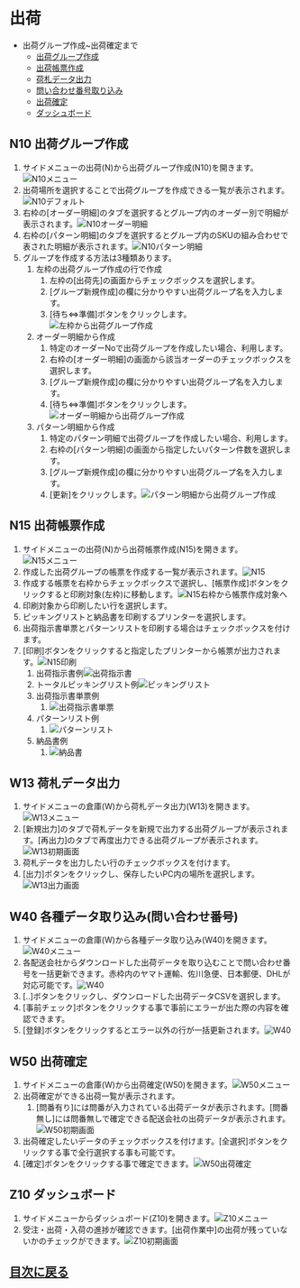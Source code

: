 # 出荷
- 出荷グループ作成~出荷確定まで
  - [出荷グループ作成](#n10-出荷グループ作成)
  - [出荷帳票作成](#n15-出荷帳票作成)
  - [荷札データ出力](#w13-荷札データ出力)
  - [問い合わせ番号取り込み](#w40-各種データ取り込み問い合わせ番号)
  - [出荷確定](#w50-出荷確定)
  - [ダッシュボード](#z10-ダッシュボード)

## N10 出荷グループ作成
1. サイドメニューの出荷(N)から出荷グループ作成(N10)を開きます。![N10メニュー](/img/Ship/N10_Menu.png)
2. 出荷場所を選択することで出荷グループを作成できる一覧が表示されます。![N10デフォルト](/img/Ship/N10_Default.png)
3. 右枠の[オーダー明細]のタブを選択するとグループ内のオーダー別で明細が表示されます。![N10オーダー明細](/img/Ship/N10_OrderDtl.png)
4.  右枠の[パターン明細]のタブを選択するとグループ内のSKUの組み合わせで表された明細が表示されます。![N10パターン明細](/img/Ship/N10_PatternDtl.png)
5.  グループを作成する方法は3種類あります。
    1.  左枠の出荷グループ作成の行で作成
        1. 左枠の[出荷先]の画面からチェックボックスを選択します。
        2. [グループ新規作成]の欄に分かりやすい出荷グループ名を入力します。
        3. [待ち⇔準備]ボタンをクリックします。![左枠から出荷グループ作成](/img/Ship/N10_ShippingGroupMake_leftUI.png)
    2.  オーダー明細から作成
        1. 特定のオーダーNoで出荷グループを作成したい場合、利用します。
        2. 右枠の[オーダー明細]の画面から該当オーダーのチェックボックスを選択します。
        3. [グループ新規作成]の欄に分かりやすい出荷グループ名を入力します。
        4. [待ち⇔準備]ボタンをクリックします。![オーダー明細から出荷グループ作成](/img/Ship/N10_ShippingGroupMake_OrderDtl.png)
    3. パターン明細から作成
       1. 特定のパターン明細で出荷グループを作成したい場合、利用します。
       2. 右枠の[パターン明細]の画面から指定したいパターン件数を選択します。
       3. [グループ新規作成]の欄に分かりやすい出荷グループ名を入力します。
       4.  [更新]をクリックします。![パターン明細から出荷グループ作成](/img/Ship/N10_ShippingGroupMake_PatternDtl.png)

## N15 出荷帳票作成
1. サイドメニューの出荷(N)から出荷帳票作成(N15)を開きます。![N15メニュー](/img/Ship/N15_Menu.png)
2. 作成した出荷グループの帳票を作成する一覧が表示されます。![N15](/img/Ship/N15_Default.png)
3. 作成する帳票を右枠からチェックボックスで選択し、[帳票作成]ボタンをクリックすると印刷対象(左枠)に移動します。![N15右枠から帳票作成対象へ](/img/Ship/N15_DelivSip_to_leftUI.png)
4. 印刷対象から印刷したい行を選択します。
5. ピッキングリストと納品書を印刷するプリンターを選択します。
6. 出荷指示書単票とパターンリストを印刷する場合はチェックボックスを付けます。
7. [印刷]ボタンをクリックすると指定したプリンターから帳票が出力されます。![N15印刷](/img/Ship/N15_DelivSip_Print.png)
   1. 出荷指示書例![出荷指示書](/img/Ship/Sample/PickingList.png)
   2. トータルピッキングリスト例![ピッキングリスト](/img/Ship/Sample/TotalPickingList.png)
   3. 出荷指示書単票例
      1. ![出荷指示書単票](/img/Ship/Sample/SimplePickingList.png)
   4. パターンリスト例
      1. ![パターンリスト](/img/Ship/Sample/PatternList.png)
   5. 納品書例
      1. ![納品書](/img/Ship/Sample/DelivSlip.png)



## W13 荷札データ出力
1. サイドメニューの倉庫(W)から荷札データ出力(W13)を開きます。![W13メニュー](/img/Ship/W13_Menu.png)
2. [新規出力]のタブで荷札データを新規で出力する出荷グループが表示されます。[再出力]のタブで再度出力できる出荷グループが表示されます。![W13初期画面](/img/Ship/W13_Default.png)
3. 荷札データを出力したい行のチェックボックスを付けます。
4. [出力]ボタンをクリックし、保存したいPC内の場所を選択します。![W13出力画面](/img/Ship/W13_ShipDataExport.png)

## W40 各種データ取り込み(問い合わせ番号)
1. サイドメニューの倉庫(W)から各種データ取り込み(W40)を開きます。![W40メニュー](/img/Ship/W40_Menu.png)
2. 各配送会社からダウンロードした出荷データを取り込むことで問い合わせ番号を一括更新できます。赤枠内のヤマト運輸、佐川急便、日本郵便、DHLが対応可能です。![W40](/img/Ship/W40_DataImport_TransInvNo.png)
3. [..]ボタンをクリックし、ダウンロードした出荷データCSVを選択します。
4. [事前チェック]ボタンをクリックする事で事前にエラーが出た際の内容を確認できます。
5. [登録]ボタンをクリックするとエラー以外の行が一括更新されます。![W40](/img/Ship/W40_BulkUpdate.png)

## W50 出荷確定
1. サイドメニューの倉庫(W)から出荷確定(W50)を開きます。![W50メニュー](/img/Ship/W50_Menu.png)
2. 出荷確定ができる出荷一覧が表示されます。
   1. [問番有り]には問番が入力されている出荷データが表示されます。[問番無し]には問番無しで確定できる配送会社の出荷データが表示されます。![W50初期画面](/img/Ship/W50_Default.png)
3. 出荷確定したいデータのチェックボックスを付けます。[全選択]ボタンをクリックする事で全行選択する事も可能です。
4. [確定]ボタンをクリックする事で確定できます。![W50出荷確定](/img/Ship/W50_ShipFix.png)

## Z10 ダッシュボード
1. サイドメニューからダッシュボード(Z10)を開きます。![Z10メニュー](/img/Ship/Z10_Menu.png)
2. 受注・出荷・入荷の進捗が確認できます。[出荷作業中]の出荷が残っていないかのチェックができます。![Z10初期画面](/img//Ship/Z10_Default.png)

## [目次に戻る](index.md#目次)